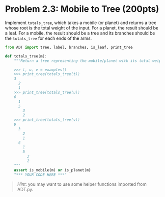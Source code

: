 # Problem 2.3: Mobile to Tree (200pts)

Implement `totals_tree`, which takes a mobile (or planet) and returns a tree whose root is the total weight of the input. For a planet, the result should be a leaf. For a mobile, the result should be a tree and its branches should be the `totals_tree` for each ends of the arms.

```python
from ADT import tree, label, branches, is_leaf, print_tree

def totals_tree(m):
    """Return a tree representing the mobile/planet with its total weight at the root.

    >>> t, u, v = examples()
    >>> print_tree(totals_tree(t))
    3
      2
      1
    >>> print_tree(totals_tree(u))
    6
      1
      5
        3
        2
    >>> print_tree(totals_tree(v))
    9
      3
        2
        1
      6
        1
        5
          3
          2
    """
    assert is_mobile(m) or is_planet(m)
    "*** YOUR CODE HERE ***"

```

> _Hint_: you may want to use some helper functions imported from ADT.py.
